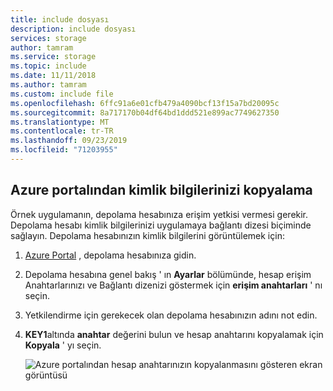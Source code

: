 ```yaml
---
title: include dosyası
description: include dosyası
services: storage
author: tamram
ms.service: storage
ms.topic: include
ms.date: 11/11/2018
ms.author: tamram
ms.custom: include file
ms.openlocfilehash: 6ffc91a6e01cfb479a4090bcf13f15a7bd20095c
ms.sourcegitcommit: 8a717170b04df64bd1ddd521e899ac7749627350
ms.translationtype: MT
ms.contentlocale: tr-TR
ms.lasthandoff: 09/23/2019
ms.locfileid: "71203955"
---
```

## <a name="copy-your-credentials-from-the-azure-portal"></a>Azure portalından kimlik bilgilerinizi kopyalama

Örnek uygulamanın, depolama hesabınıza erişim yetkisi vermesi gerekir. Depolama hesabı kimlik bilgilerinizi uygulamaya bağlantı dizesi biçiminde sağlayın. Depolama hesabınızın kimlik bilgilerini görüntülemek için:

1. [Azure Portal](https://portal.azure.com) , depolama hesabınıza gidin.
1. Depolama hesabına genel bakış ' ın **Ayarlar** bölümünde, hesap erişim Anahtarlarınızı ve Bağlantı dizenizi göstermek için **erişim anahtarları** ' nı seçin.
1. Yetkilendirme için gerekecek olan depolama hesabınızın adını not edin.   
1. **KEY1**altında **anahtar** değerini bulun ve hesap anahtarını kopyalamak için **Kopyala** ' yı seçin.

    ![Azure portalından hesap anahtarınızın kopyalanmasını gösteren ekran görüntüsü](media/storage-copy-account-key-portal/portal-account-key.png)
